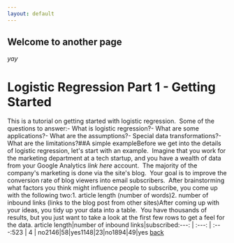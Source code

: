 ```yaml
---
layout: default
---
```


## Welcome to another page

_yay_

# Logistic Regression Part 1 - Getting Started

This is a tutorial on getting started with logistic regression.  Some of the questions to answer:- What is logistic regression?- What are some applications?- What are the assumptions?- Special data transformations?- What are the limitations?##A simple exampleBefore we get into the details of logistic regression, let's start with an example.  Imagine that you work for the marketing department at a tech startup, and you have a wealth of data from your Google Analytics *link here* account.  The majority of the company's marketing is done via the site's blog.  Your goal is to improve the conversion rate of blog viewers into email subscribers.  After brainstorming what factors you think might influence people to subscribe, you come up with the following two:1. article length (number of words)2. number of inbound links (links to the blog post from other sites)After coming up with your ideas, you tidy up your data into a table.  You have thousands of results, but you just want to take a look at the first few rows to get a feel for the data.
article length|number of inbound links|subscribed:---: | :---: | :---:523 | 4 | no2146|58|yes1148|23|no1894|49|yes
[back](./)
